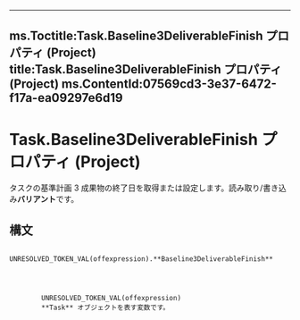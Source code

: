 

---
ms.Toctitle:Task.Baseline3DeliverableFinish プロパティ (Project)
title:Task.Baseline3DeliverableFinish プロパティ (Project)
ms.ContentId:07569cd3-3e37-6472-f17a-ea09297e6d19
---
# Task.Baseline3DeliverableFinish プロパティ (Project)




タスクの基準計画 3 成果物の終了日を取得または設定します。読み取り/書き込み**バリアント**です。

## 構文

            UNRESOLVED_TOKEN_VAL(offexpression).**Baseline3DeliverableFinish**




            UNRESOLVED_TOKEN_VAL(offexpression)
            **Task** オブジェクトを表す変数です。




